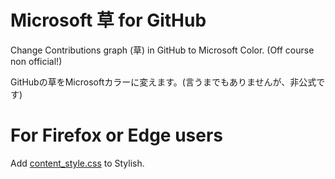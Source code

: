 # Microsoft 草 for GitHub
Change Contributions graph (草) in GitHub to Microsoft Color. (Off course non official!)

GitHubの草をMicrosoftカラーに変えます。(言うまでもありませんが、非公式です)

# For Firefox or Edge users
Add [content_style.css](content_style.css) to Stylish.
